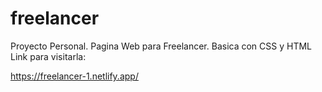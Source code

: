 # freelancer
Proyecto Personal. Pagina Web para Freelancer. Basica con CSS y HTML
Link para visitarla:

https://freelancer-1.netlify.app/
